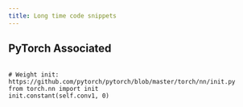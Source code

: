 ```yaml
---
title: Long time code snippets
---
```


## PyTorch Associated

<pre> <code>
# Weight init: https://github.com/pytorch/pytorch/blob/master/torch/nn/init.py
from torch.nn import init
init.constant(self.conv1, 0)
</code></pre>
